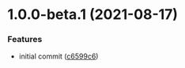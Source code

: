# 1.0.0-beta.1 (2021-08-17)


### Features

* initial commit ([c6599c6](https://github.com/JulianWielga/nk-windows/commit/c6599c6e2b41fa54a9b924b9e93a2ed57875fae9))
